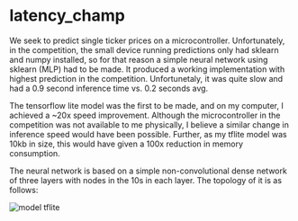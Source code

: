 # latency_champ

We seek to predict single ticker prices on a microcontroller. Unfortunately, in the competition, the small device running predictions only had sklearn and numpy installed, so for that reason a simple neural network using sklearn (MLP) had to be made. It produced a working implementation with highest prediction in the competition. Unfortunetaly, it was quite slow and had a 0.9 second inference time vs. 0.2 seconds avg.

The tensorflow lite model was the first to be made, and on my computer, I achieved a ~20x speed improvement. Although the microcontroller in the competition was not available to me physically, I believe a similar change in inference speed would have been possible. Further, as my tflite model was 10kb in size, this would have given a 100x reduction in memory consumption.

The neural network is based on a simple non-convolutional dense network of three layers with nodes in the 10s in each layer. The topology of it is as follows:

![model tflite](https://user-images.githubusercontent.com/42357923/120664774-1f4f9080-c483-11eb-9f3b-398c0f793915.png)
